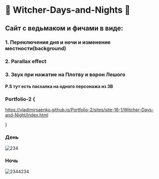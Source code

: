 # 🐺 Witcher-Days-and-Nights 🐺

## Сайт с ведьмаком и фичами в виде:

### 1. Переключения дня и ночи и изменение местности(background)

### 2. Parallax effect

### 3. Звук при нажатие на Плотву и ворон Лешого

#### P.S тут есть пасхалка на одного персонажа из ЗВ

### Portfolio-2 {

https://vladimirsaenko.github.io/Portfolio-2/sites/site-16-1/Witcher-Days-and-Night/index.html

}

### День

![234](https://user-images.githubusercontent.com/56477695/115111945-a2785e00-9f8b-11eb-8c1b-9d468e6e6d04.jpg)


### Ночь

![2344234](https://user-images.githubusercontent.com/56477695/115111963-cb98ee80-9f8b-11eb-88ae-3ab96440d1f1.jpg)
